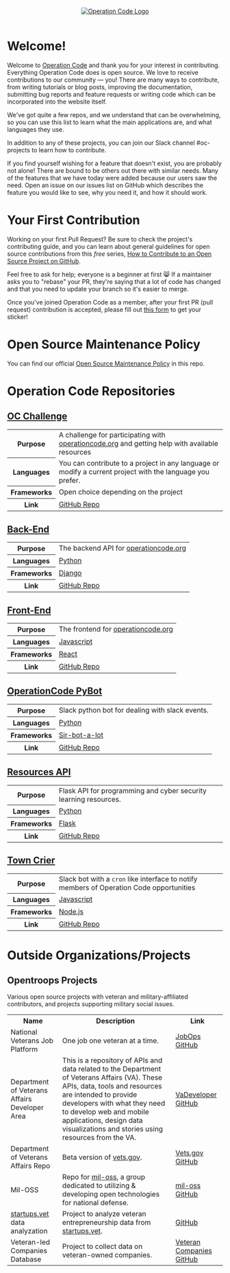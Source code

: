 <div align="center">
  <br>
  <a href="https://operationcode.org">
    <img
      alt="Operation Code Logo"
      src="https://operation-code-assets.s3.us-east-2.amazonaws.com/branding/logos/large-blue-logo.png"
    >
  </a>
  <br>
  <br>
</div>

# Welcome!

Welcome to [Operation Code](https://github.com/OperationCode) and thank you for your interest in contributing. Everything Operation Code does is open source. We love to receive contributions to our community — you! There are many ways to contribute, from writing tutorials or blog posts, improving the documentation, submitting bug reports and feature requests or writing code which can be incorporated into the website itself.

We've got quite a few repos, and we understand that can be overwhelming, so you can use this list to learn what the main applications are, and what languages they use.

In addition to any of these projects, you can join our Slack channel \#oc-projects to learn how to contribute.

If you find yourself wishing for a feature that doesn't exist, you are probably not alone! There are bound to be others out there with similar needs. Many of the features that we have today were added because our users saw the need. Open an issue on our issues list on GitHub which describes the feature you would like to see, why you need it, and how it should work.

# Your First Contribution

Working on your first Pull Request? Be sure to check the project's contributing guide, and you can learn about general guidelines for open source contributions from this _free_ series, [How to Contribute to an Open Source Project on GitHub](https://egghead.io/series/how-to-contribute-to-an-open-source-project-on-github).

Feel free to ask for help; everyone is a beginner at first :smile_cat:
If a maintainer asks you to "rebase" your PR, they're saying that a lot of code has changed and that you need to update your branch so it's easier to merge.

Once you've joined Operation Code as a member, after your first PR (pull request) contribution is accepted, please fill out [this form](https://goo.gl/forms/dxbEmwMuGRrJudeK2) to get your sticker!

# Open Source Maintenance Policy

You can find our official [Open Source Maintenance Policy](open_source_maintenance_policy.md) in this repo.

# Operation Code Repositories

## [OC Challenge](https://github.com/OperationCode/OC_Challenge)

<table>
  <tr>
    <th>Purpose</th>
    <td>A challenge for participating with <a href="https://operationcode.org">operationcode.org</a> and getting help with available resources</td>
  </tr>
  <tr>
    <th>Languages</th>
    <td> You can contribute to a project in any language or modify a current project with the language you prefer. </td>
  </tr>
  <tr>
    <th>Frameworks</th>
    <td> Open choice depending on the project</td>
  </tr>
    <tr>
    <th>Link</th>
    <td><a href="https://github.com/OperationCode/OC_Challenge">GitHub Repo</a></td>
  </tr>
</table>

## [Back-End](https://github.com/OperationCode/back-end)

<table>
  <tr>
    <th>Purpose</th>
    <td>The backend API for <a href="https://operationcode.org">operationcode.org</a></td>
  </tr>
  <tr>
    <th>Languages</th>
    <td><a href="https://www.python.org/">Python</a></td>
  </tr>
  <tr>
    <th>Frameworks</th>
    <td><a href="https://www.djangoproject.com/">Django</a></td>
  </tr>
    <tr>
    <th>Link</th>
    <td><a href="https://github.com/OperationCode/back-end">GitHub Repo</a></td>
  </tr>
</table>

## [Front-End](https://github.com/OperationCode/front-end)

<table>
  <tr>
    <th>Purpose</th>
    <td>The frontend for <a href="https://operationcode.org">operationcode.org</a></td>
  </tr>
  <tr>
    <th>Languages</th>
    <td><a href="https://github.com/OperationCode/front-end/search?l=javascript">Javascript</a></td>
  </tr>
  <tr>
    <th>Frameworks</th>
    <td><a href="https://reactjs.org/">React</a></td>
  </tr>
    <tr>
    <th>Link</th>
    <td><a href="https://github.com/OperationCode/front-end">GitHub Repo</a></td>
  </tr>
</table>

## [OperationCode PyBot](https://github.com/OperationCode/operationcode-pybot)

<table>
  <tr>
    <th>Purpose</th>
    <td>Slack python bot for dealing with slack events.</td>
  </tr>
  <tr>
    <th>Languages</th>
    <td><a href="https://www.python.org/">Python</a></td>
  </tr>
  <tr>
    <th>Frameworks</th>
    <td><a href="https://github.com/pyslackers/sir-bot-a-lot-2">Sir-bot-a-lot</a></td>
  </tr>
    <tr>
    <th>Link</th>
    <td><a href="https://github.com/OperationCode/operationcode-pybot">GitHub Repo</a></td>
  </tr>
</table>

## [Resources API](https://github.com/OperationCode/resources_api)

<table>
  <tr>
    <th>Purpose</th>
    <td>Flask API for programming and cyber security learning resources.</td>
  </tr>
  <tr>
    <th>Languages</th>
    <td><a href="https://www.python.org/">Python</a></td>
  </tr>
  <tr>
    <th>Frameworks</th>
    <td><a href="http://flask.pocoo.org/">Flask</a></td>
  </tr>
    <tr>
    <th>Link</th>
    <td><a href="https://github.com/OperationCode/resources_api">GitHub Repo</a></td>
  </tr>
</table>

## [Town Crier](https://github.com/OperationCode/town-crier)

<table>
  <tr>
    <th>Purpose</th>
    <td>Slack bot with a <code>cron</code> like interface to notify members of Operation Code opportunities  </td>
  </tr>
  <tr>
    <th>Languages</th>
    <td><a href="https://github.com/OperationCode/town-crier/search?l=javascript">Javascript</a></td>
  </tr>
  <tr>
    <th>Frameworks</th>
    <td><a href="https://nodejs.org">Node.js</a></td>
  </tr>
    <tr>
    <th>Link</th>
    <td><a href="https://github.com/OperationCode/town-crier">GitHub Repo</a></td>
  </tr>
</table>

# Outside Organizations/Projects

## Opentroops Projects

Various open source projects with veteran and military-affiliated contributors, and projects supporting military social issues.

<table>
  <tr>
    <th>Name</th>
    <th>Description</th>
    <th>Link</th>
  </tr>
  <tr>
    <td>National Veterans Job Platform</td>
    <td>One job one veteran at a time.</td>
    <td><a href="https://github.com/codeforamerica/JobOps">JobOps GitHub</a></td>
  </tr>
  <tr>
    <td>Department of Veterans Affairs Developer Area</td>
    <td>This is a repository of APIs and data related to the Department of Veterans Affairs (VA). These APIs, data, tools and resources are intended to provide developers with what they need to develop web and mobile applications, design data visualizations and stories using resources from the VA.</td>
    <td><a href="https://github.com/va-data/va-developer">VaDeveloper GitHub</a></td>
  </tr>
  <tr>
    <td>Department of Veterans Affairs Repo</td>
    <td>Beta version of <a href = "https://www.va.gov/">vets.gov</a>.</td>
    <td><a href="https://github.com/department-of-veterans-affairs">Vets.gov GitHub</a></td>
  </tr>
  <tr>
    <td>Mil-OSS</td>
    <td>Repo for <a href="http://www.mil-oss.org/">mil-oss</a>, a group dedicated to utilizing & developing open technologies for national defense.</td>
    <td><a href="https://github.com/mil-oss">mil-oss GitHub</a></td>
  </tr>
    <tr>
    <td><a href="startups.vet">startups.vet</a> data analyzation</td>
    <td>Project to analyze veteran entrepreneurship data from <a href="startups.vet">startups.vet</a>.</td>
    <td><a href="https://github.com/ronrihoo/startups-dot-vet-data">GitHub</a></td>
  </tr>
    <tr>
    <td>Veteran-led Companies Database</td>
    <td>Project to collect data on veteran-owned companies.</td>
    <td><a href="https://github.com/billy22g/veteran_companies">Veteran Companies GitHub</a></td>
  </tr>
</table>

